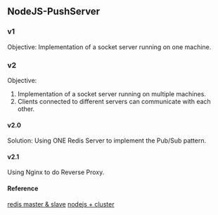 ## NodeJS-PushServer

### v1

Objective: Implementation of a socket server running on one machine.

### v2
Objective: <br>
1. Implementation of a socket server running on multiple machines. <br>
2. Clients connected to different servers can communicate with each other. <br>

#### v2.0
Solution: Using ONE Redis Server to implement the Pub/Sub pattern.

#### v2.1 

Using Nginx to do Reverse Proxy.


#### Reference
[redis master & slave](https://blog.csdn.net/RobertoHuang/article/details/70766809)
[nodejs + cluster](http://blog.fens.me/nodejs-core-cluster/)

